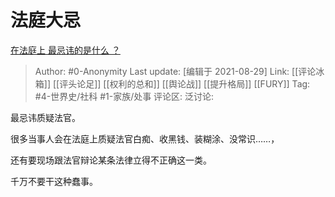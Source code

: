 # 法庭大忌
[在法庭上 最忌讳的是什么 ？](https://www.zhihu.com/question/482886667/answer/2091137682)

> Author: #0-Anonymity
> Last update: [编辑于 2021-08-29]
> Link: [[评论冰箱]] [[评头论足]] [[权利的总和]] [[舆论战]] [[提升格局]] [[FURY]]
> Tag: #4-世界史/社科 #1-家族/处事
> 评论区:
> 泛讨论:

最忌讳质疑法官。

很多当事人会在法庭上质疑法官白痴、收黑钱、装糊涂、没常识……，

还有要现场跟法官辩论某条法律立得不正确这一类。

千万不要干这种蠢事。
